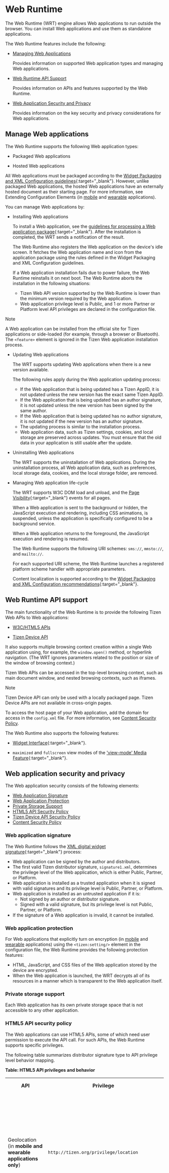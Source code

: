 
# Web Runtime

The Web Runtime (WRT) engine allows Web applications to run outside the
browser. You can install Web applications and use them as standalone
applications.

The Web Runtime features include the following:

-   [Managing Web Applications](#manage)

    Provides information on supported Web application types and managing
    Web applications.

-   [Web Runtime API Support](#runtime)

    Provides information on APIs and features supported by the
    Web Runtime.

-   [Web Application Security and Privacy](#security)

    Provides information on the key security and privacy considerations
    for Web applications.

<a name="manage"></a>
## Manage Web applications

The Web Runtime supports the following Web application types:  
-   Packaged Web applications

-   Hosted Web applications

All Web applications must be packaged according to the [Widget Packaging and XML Configuration
guidelines](https://www.w3.org/TR/widgets/){:target="_blank"}. However, unlike packaged Web applications, the hosted Web applications have an externally hosted document as their starting page. For more information, see Extending Configuration Elements (in
[mobile](../../tizen-studio/web-tools/config-editor.md#mw_extend)
and [wearable](../../tizen-studio/web-tools/config-editor.md#ww_extend) applications).

You can manage Web applications by:

-   Installing Web applications

    To install a Web application, see the [guidelines for processing a
    Web application
    package](https://www.w3.org/TR/widgets/){:target="_blank"}.
    After the installation is completed, the WRT sends a notification of
    the result.

    The Web Runtime also registers the Web application on the device's
    idle screen. It fetches the Web application name and icon from the
    application package using the rules defined in the Widget Packaging
    and XML Configuration guidelines.

    If a Web application installation fails due to power failure, the
    Web Runtime reinstalls it on next boot. The Web Runtime aborts the
    installation in the following situations:

    -   Tizen Web API version supported by the Web Runtime is lower than
        the minimum version required by the Web application.
    -   Web application privilege level is Public, and 1 or more Partner
        or Platform level API privileges are declared in the
        configuration file.

  > [!NOTE]
  > A Web application can be installed from the official site for Tizen applications or
    side-loaded (for example, through a browser or Bluetooth). The
    `<feature>` element is ignored in the Tizen Web application
    installation process.

-   Updating Web applications

    The WRT supports updating Web applications when there is a new
    version available.

    The following rules apply during the Web application updating
    process:

    -   If the Web application that is being updated has a Tizen AppID,
        it is not updated unless the new version has the exact same
        Tizen AppID.
    -   If the Web application that is being updated has an author
        signature, it is not updated unless the new version has been
        signed by the same author.
    -   If the Web application that is being updated has no author
        signature, it is not updated if the new version has an
        author signature.
    -   The updating process is similar to the installation process.
    -   Web application data, such as Tizen settings, cookies, and local
        storage are preserved across updates. You must ensure that the
        old data in your application is still usable after the update.
-   Uninstalling Web applications

    The WRT supports the uninstallation of Web applications. During the
    uninstallation process, all Web application data, such as
    preferences, local storage data, cookies, and the local storage
    folder, are removed.

-   Managing Web application life-cycle

    The WRT supports W3C DOM load and unload, and the [Page
    Visibility](http://www.w3.org/TR/page-visibility/){:target="_blank"} events for
    all pages.

    When a Web application is sent to the background or hidden, the
    JavaScript execution and rendering, including CSS animations, is
    suspended, unless the application is specifically configured to be a
    background service.

    When a Web application returns to the foreground, the JavaScript
    execution and rendering is resumed.

    The Web Runtime supports the following URI schemes: `sms://`,
    `mmsto://`, and `mailto://`.

    For each supported URI scheme, the Web Runtime launches a registered
    platform scheme handler with appropriate parameters.

    Content localization is supported according to the [Widget Packaging
    and XML Configuration
    recommendations](https://www.w3.org/TR/widgets/){:target="_blank"}.

<a name="runtime"></a>
## Web Runtime API support

The main functionality of the Web Runtime is to provide the following
Tizen Web APIs to Web applications:

-   [W3C/HTML5
    APIs](../api/latest/w3c_api/w3c_api_cover.html)

-   [Tizen Device
    API](../api/latest/device_api/device_api_cover.html)

It also supports multiple browsing context creation within a single Web
application using, for example, the `window.open()` method, or hyperlink
navigation. (The WRT ignores parameters related to the position or size
of the window of browsing context.)

Tizen Web APIs can be accessed in the top-level browsing context, such
as main document window, and nested browsing contexts, such as iframes.

> [!NOTE]
> Tizen Device API can only be used with a locally packaged page.
Tizen Device APIs are not available in cross-origin pages.

To access the host page of your Web application, add the domain for
access in the `config.xml` file. For more information, see [Content
Security Policy](#content_sec).

The Web Runtime also supports the following features:

-   [Widget Interface](http://www.w3.org/TR/widgets-apis/){:target="_blank"}.

-   `maximized` and `fullscreen` view modes of the ['view-mode' Media
    Feature](http://www.w3.org/TR/view-mode/){:target="_blank"}.

<a name="security"></a>
## Web application security and privacy

The Web application security consists of the following elements:

-   [Web Application Signature](#signature)
-   [Web Application Protection](#protect)
-   [Private Storage Support](#storage)
-   [HTML5 API Security Policy](#html5)
-   [Tizen Device API Security Policy](#device)
-   [Content Security Policy](#content_sec)

<a name="signature"></a>
### Web application signature

The Web Runtime follows the [XML digital widget
signature](https://www.w3.org/TR/widgets-digsig/){:target="_blank"}
process:

-   Web application can be signed by the author and distributors.
-   The first valid Tizen distributor signature, `signature1.xml`,
    determines the privilege level of the Web application, which is
    either Public, Partner, or Platform.
-   Web application is installed as a trusted application when it is
    signed with valid signatures and its privilege level is Public,
    Partner, or Platform.
-   Web application is installed as an untrusted application if it is:
    -   Not signed by an author or distributor signature.
    -   Signed with a valid signature, but its privilege level is not
        Public, Partner, or Platform.
-   If the signature of a Web application is invalid, it cannot
    be installed.

<a name="protect"></a>
### Web application protection

For Web applications that explicitly turn on encryption (in
[mobile](../../tizen-studio/web-tools/config-editor.md#mw_setting)
and
[wearable](../../tizen-studio/web-tools/config-editor.md#ww_setting)
applications) using the `<tizen:setting/>` element in the configuration
file, the Web Runtime provides the following protection features:
-   HTML, JavaScript, and CSS files of the Web application stored by the    device are encrypted.
-   When the Web application is launched, the WRT decrypts all of its   resources in a manner which is transparent to the Web    application itself.

<a name="storage"></a>
### Private storage support

Each Web application has its own private storage space that is not
accessible to any other application.

<a name="html5"></a>
### HTML5 API security policy

The Web applications can use HTML5 APIs, some of which need user
permission to execute the API call. For such APIs, the Web Runtime
supports specific privileges.

The following table summarizes distributor signature type to API
privilege level behavior mapping.

**Table: HTML5 API privileges and behavior**

<table>
<tr>
<th>API</th>
<th>Privilege</th>
<th>Privilege behavior</th>
</tr>
<tr>

<td>

Geolocation (in **mobile and wearable applications only**)</td>
<td>

`http://tizen.org/privilege/location`</td>
<td>

**Local domain**: Grant permission if defined, otherwise block execution.<br>
**Remote domain**: Popup user prompt if defined, otherwise block execution.
</td>
</tr>
<tr>

<td>

Getusermedia (in **mobile and wearable applications only**)</td>
<td>

`http://tizen.org/privilege/mediacapture`</td>
<td>

**Local domain**: Grant permission if defined, otherwise block execution.<br>
**Remote domain**: Popup user prompt if defined, otherwise block execution.
</td>
</tr>
<tr>

<td>

Web Notifications (in **mobile applications only**)</td>
<td>

`http://tizen.org/privilege/notification`</td>
<td>

**Local domain**: Grant permission if defined, otherwise popup user prompt.<br>
**Remote domain**: Popup user prompt.
</td>
</tr>
<tr>

<td>

Storage (in **mobile and wearable applications only**)<br>(IndexedDB, FileSystem capacity, quota exceeding WebDatabase)
</td>
<td>

`http://tizen.org/privilege/unlimitedstorage`</td>
<td>

**Local domain**: Grant permission if defined, otherwise popup user prompt.<br>
**Remote domain**: Popup user prompt.
</td>
</tr>
<tr>

<td>

FullScreen (in **mobile and TV applications only**)</td>
<td>

`http://tizen.org/privilege/fullscreen`</td>
<td>If defined, launch in fullscreen mode. If not defined, launch fullscreen mode according to user input (which depends on the content).</td>
</tr>
<tr>
<td>

Audio Recording (in **wearable applications only**)</td>
<td>

`http://tizen.org/privilege/audiorecorder`</td>
<td>

**Local domain**: Grant permission if defined, otherwise block execution.<br>
**Remote domain**: Block execution.
</td>
</tr>
<tr>

<td>

Video Recording (in **wearable applications only**)</td>
<td>

`http://tizen.org/privilege/camera`</td>
<td>

**Local domain**: Grant permission if defined, otherwise block execution.<br>
**Remote domain**: Block execution.
</td>
</tr>
</table>

<a name="device"></a>
### Tizen Device API security policy

Web Runtime also provides access to sensitive Device API features after
consulting the platform-defined security policy. A Web application or an
individual user cannot elevate the permissions set by the
platform-defined security policy. The mapping between each Tizen Device
API and the corresponding privilege is defined in the API definitions in
the [Tizen Device API
Reference](../api/latest/device_api/device_api_cover.html).

The following table summarizes distributor signature type to API
privilege level behavior mapping:

**Table: Distributor signature type to API privilege level behavior
mapping**

<table>
<tr>
<th rowspan="2">API privilege level</th>

<th colspan="3">

Distributor signature type (`signature1.xml`)</th>
<th rowspan="2">Untrusted</th>
</tr>
<tr>
<th>Platform</th>
<th>Partner</th>
<th>Public</th>
</tr>
<tr>
<th>Platform</th>
<td>Allowed</td>

<td>

Security error for runtime use (direct API call without `config.xml` declaration)<br>
Installation fail for `config.xml` use
</td>
<td>

Security error for runtime use (direct API call without `config.xml` declaration)<br>
Installation fail for `config.xml` use
</td>
<td>

Security error for runtime use (direct API call without `config.xml` declaration)<br>
Installation fail for `config.xml` use
</td>
</tr>
<tr>
<th>Partner</th>
<td>Allowed</td>
<td>Allowed</td>

<td>

Security error for runtime use (direct API call without `config.xml` declaration)<br>
Installation fail for `config.xml` use
</td>
<td>

Security error for runtime use (direct API call without `config.xml` declaration)<br>
Installation fail for `config.xml` use
</td>
</tr>
<tr>
<th>Public</th>
<td>Allowed</td>
<td>Allowed</td>
<td>Allowed</td>

<td>

Security error for runtime use (direct API call without `config.xml` declaration)<br>
Installation fail for `config.xml` use
</td>
</tr>
</table>

<a name="content_sec"></a>
### Content security policy

The Web applications can mitigate various kinds of content injection
vulnerabilities, such as cross-site scripting (XSS). The content
security policy (CSP) is a declarative policy that lets the author or
server administrator of a Web application inform the client from where
the application expects to load resources. To mitigate XSS, for example,
a Web application can declare from where it expects to load scripts,
allowing the client to detect and block malicious scripts injected into
the application by an attacker.

Web application configuration can include 1 or more
`<tizen:content-security-policy>`,
`<tizen:content-security-policy-report-only>`, or
`<tizen:allow-navigation>` elements. If these are included, the Web
application is set to the **CSP-based security mode**.

In the CSP-based security mode, the Web Runtime provides content
security as per **Content Security Policy Level 2** (in mobile
applications) and **Content Security Policy 1.0** (in wearable
applications). CSP policies can be delivered from the following sources:

-   Default policy (enforced by WRT, if required):
    `default-src *; script-src 'self'; style-src 'self'; object-src 'none';`
-   `config.xml`: `<tizen:content-security-policy>` or
    `<tizen:content-security-policy-report-only>`

    If the CSP is defined in the `config.xml` file, the
    configuration-based CSP policy is enforced and the default CSP
    is ignored.

    If the CSP policy is not defined in the `config.xml` file, the
    default CSP policy is enforced.

-   HTTP header: `Content-Security-Policy` or
    `Content-Security-Policy-Report-Only`

    If a CSP is present in the HTTP header, the most restrictive policy
    in the configuration-based CSP and HTTP-based CSP is applied.

Otherwise, the Web application is set to the **WARP-based security
mode**. In this mode, the Web application network and content security
is enforced by the legacy `<access>` tag according to [Widget Access
Request Policy](https://www.w3.org/TR/widgets-access/){:target="_blank"}.

> [!NOTE]
> The default CSP enforcement is subject to change in the future.

> [!NOTE]
> If a Web application declares the `<tizen:allow-navigation>`
element in its configuration document, the main resource navigation
(through the `window.open()` method or a hyperlink) to an external URL
is allowed or restricted accordingly.
